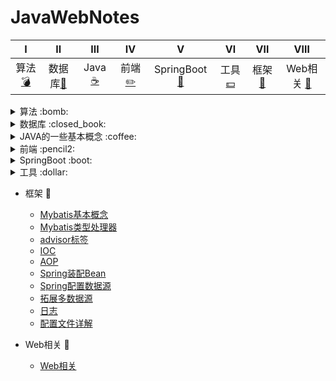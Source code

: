 # JavaWebNotes
|Ⅰ| Ⅱ| Ⅲ | Ⅳ | Ⅴ | Ⅵ | Ⅶ | Ⅷ | 
| :---------: | :---------: | :---------: | :---------: | :---------: | :---------: | :---------: | :---------: |
| 算法[:bomb:](#算法-bomb)|数据库[:closed_book:](#数据库-closed_book)| Java [:coffee:](#java-coffee)| 前端 [:pencil2:](#前端-pencil2)| SpringBoot [:boot:](#SpringBoot-boot)| 工具 [:dollar:](#工具-dollar)| 框架 [:tshirt:](#框架-tshirt)| Web相关 [:guitar:](#Web相关-guitar)| 

<details>
<summary>算法 :bomb:</summary>

*  [完全二叉树的实现](notes/算法/完全二叉树的实现.md)
*  [TopK](notes/算法/TopK.md)
*  [排序](notes/算法/排序.md)
*  [汉诺塔](notes/算法/汉诺塔.md)
*  [Leetcode 题解](https://github.com/Bihanghang/JavaWebNotes/blob/master/docs/notes/leetcode.md)

</details>

<details>
<summary>数据库 :closed_book:</summary>

*  [Mysql](notes/数据库/Mysql.md)
*  [oracleCases](notes/数据库/oracleCases.md)
*  [oracle案例](notes/数据库/oracle案例.md)
*  [Redis](notes/数据库/Redis.md)
*  [建立主键自增表](notes/数据库/建立主键自增表.md)
*  [数据库基本概念](notes/数据库/数据库基本概念.md)

</details>

<details>
<summary>JAVA的一些基本概念 :coffee:</summary>

* [java锁的简化](notes/Java/Java锁的简化.md)
* [Java笔记](notes/Java/Java笔记.md)
* [单例模式](notes/Java/单例模式.md)
* [内部类](notes/Java/内部类.md)
* [多态的小例子](notes/Java/Polymorphic.md)
* [反射的好处](notes/Java/反射.md)
* [代理模式](notes/Java/代理模式.md)
* [类的加载顺序](notes/Java/LoadOrder.md)

</details>

<details>
<summary>前端 :pencil2:</summary>

*  [Bootstrap](notes/前端/Bootstrap.md)
*  [CSS](notes/前端/CSS.md)
*  [HTML](notes/前端/HTML.md)
*  [JS](notes/前端/JS.md)
*  [JSP](notes/前端/JSP.md)

</details>

<details>
<summary>SpringBoot :boot:</summary>

*  [RestfulAPI](notes/SpringBoot/RestfulAPI.md)
*  [启动SpringBoot项目](notes/SpringBoot/启动SpringBoot项目.md)

</details>

<details>
<summary>工具 :dollar:</summary>

*  [Docker指令](notes/工具/Docker指令.md)
*  [Druid](notes/工具/Druid.md)
*  [Git](notes/工具/Git.md)
*  [Hexo](notes/工具/Hexo的搭建.md)
*  [Idea使用问题](notes/工具/Idea使用问题.md)
*  [Json](notes/工具/Json.md)
*  [Linux指令](notes/工具/Linux指令.md)
*  [Maven](notes/工具/Maven.md)
*  [开发插件](notes/工具/开发插件.md)
*  [杂项](notes/工具/杂项.md)

</details>

- 框架 :tshirt:

    *  [Mybatis基本概念](notes/框架/Mybatis/Mybatis基本概念.md)
    *  [Mybatis类型处理器](notes/框架/Mybatis/Mybatis类型处理器.md)
    *  [advisor标签](notes/框架/Spring/advisor标签.md)
    *  [IOC](notes/框架/Spring/IOC.md)
    *  [AOP](notes/框架/Spring/SpringAOP.md)
    *  [Spring装配Bean](notes/框架/Spring/Spring装配Bean.md)
    *  [Spring配置数据源](notes/框架/Spring/Spring配置数据源.md)
    *  [拓展多数据源](notes/框架/Spring/使用Spring的AbstractRoutingDataSource类来进行拓展多数据源.md)
    *  [日志](notes/框架/Spring/日志.md)
    *  [配置文件详解](notes/框架/Spring/配置文件详解.md)
    
- Web相关 :guitar:

    *  [Web相关](notes/框架/Web相关.md)